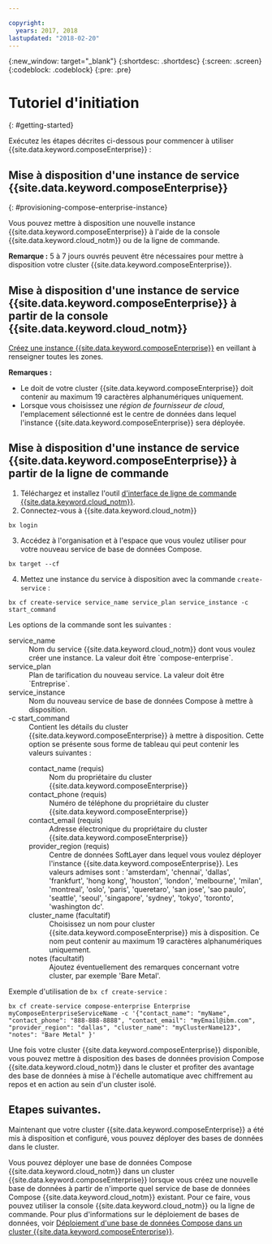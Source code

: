 ```yaml
---

copyright:
  years: 2017, 2018
lastupdated: "2018-02-20"
---
```


{:new_window: target="_blank"}
{:shortdesc: .shortdesc}
{:screen: .screen}
{:codeblock: .codeblock}
{:pre: .pre}

# Tutoriel d'initiation
{: #getting-started}

Exécutez les étapes décrites ci-dessous pour commencer à utiliser {{site.data.keyword.composeEnterprise}} :

## Mise à disposition d'une instance de service {{site.data.keyword.composeEnterprise}}
{: #provisioning-compose-enterprise-instance}

Vous pouvez mettre à disposition une nouvelle instance {{site.data.keyword.composeEnterprise}} à l'aide de la console {{site.data.keyword.cloud_notm}} ou de la ligne de commande.

**Remarque :** 5 à 7 jours ouvrés peuvent être nécessaires pour mettre à disposition votre cluster {{site.data.keyword.composeEnterprise}}.

## Mise à disposition d'une instance de service {{site.data.keyword.composeEnterprise}} à partir de la console {{site.data.keyword.cloud_notm}}

[Créez une instance {{site.data.keyword.composeEnterprise}}](https://console.{DomainName}/catalog/services/compose-enterprise/) en veillant à renseigner toutes les zones.

**Remarques :**
- Le doit de votre cluster {{site.data.keyword.composeEnterprise}} doit contenir au maximum 19 caractères alphanumériques uniquement.
- Lorsque vous choisissez une *région de fournisseur de cloud*, l'emplacement sélectionné est le centre de données dans lequel l'instance {{site.data.keyword.composeEnterprise}} sera déployée.


## Mise à disposition d'une instance de service {{site.data.keyword.composeEnterprise}} à partir de la ligne de commande

1. Téléchargez et installez l'outil [d'interface de ligne de commande {{site.data.keyword.cloud_notm}}](https://console.{DomainName}/docs/cli/reference/bluemix_cli/download_cli.html).
2. Connectez-vous à {{site.data.keyword.cloud_notm}}

  ```
  bx login
  ```

3. Accédez à l'organisation et à l'espace que vous voulez utiliser pour votre nouveau service de base de données Compose.

  ```
  bx target --cf
  ```

4. Mettez une instance du service à disposition avec la commande `create-service` :

  ```
  bx cf create-service service_name service_plan service_instance -c start_command
  ```

  Les options de la commande sont les suivantes :

  <dl>
    <dt>service_name</dt>
    <dd>
    Nom du service {{site.data.keyword.cloud_notm}} dont vous voulez créer une instance. La valeur doit être `compose-enterprise`.
    </dd>
    <dt>service_plan</dt>
    <dd>
    Plan de tarification du nouveau service. La valeur doit être `Entreprise`.
    </dd>
    <dt>service_instance</dt>
    <dd>
    Nom du nouveau service de base de données Compose à mettre à disposition.
    </dd>
    <dt>-c start_command</dt>
    <dd>
    Contient les détails du cluster {{site.data.keyword.composeEnterprise}} à mettre à disposition. Cette option se présente sous forme de tableau qui peut contenir les valeurs suivantes :
      <dl>
        <dt>contact_name (requis)</dt>
        <dd>
        Nom du propriétaire du cluster {{site.data.keyword.composeEnterprise}}
        </dd>
        <dt>contact_phone (requis)</dt>
        <dd>
        Numéro de téléphone du propriétaire du cluster {{site.data.keyword.composeEnterprise}}
        </dd>
        <dt>contact_email (requis)</dt>
        <dd>
        Adresse électronique du propriétaire du cluster {{site.data.keyword.composeEnterprise}}
        </dd>
        <dt>provider_region (requis)</dt>
        <dd>
        Centre de données SoftLayer dans lequel vous voulez déployer l'instance {{site.data.keyword.composeEnterprise}}. Les valeurs admises sont : 'amsterdam', 'chennai', 'dallas', 'frankfurt', 'hong kong', 'houston', 'london', 'melbourne', 'milan', 'montreal', 'oslo', 'paris', 'queretaro', 'san jose', 'sao paulo', 'seattle', 'seoul', 'singapore', 'sydney', 'tokyo', 'toronto', 'washington dc'.
        </dd>
        <dt>cluster_name (facultatif)</dt>
        <dd>
        Choisissez un nom pour cluster {{site.data.keyword.composeEnterprise}} mis à disposition. Ce nom peut contenir au maximum 19 caractères alphanumériques uniquement.
        </dd>
        <dt>notes (facultatif)</dt>
        <dd>
        Ajoutez éventuellement des remarques concernant votre cluster, par exemple 'Bare Metal'.
        </dd>
      </dl>
    </dd>
  </dl>

Exemple d'utilisation de `bx cf create-service` :

```
bx cf create-service compose-enterprise Enterprise myComposeEnterpriseServiceName -c '{"contact_name": "myName", "contact_phone": "888-888-8888", "contact_email": "myEmail@ibm.com", "provider_region": "dallas", "cluster_name": "myClusterName123", "notes": "Bare Metal" }'
```

Une fois votre cluster {{site.data.keyword.composeEnterprise}} disponible, vous pouvez mettre à disposition des bases de données provision Compose {{site.data.keyword.cloud_notm}} dans le cluster et profiter des avantage des base de données à mise à l'échelle automatique avec chiffrement au repos et en action au sein d'un cluster isolé.

## Etapes suivantes.

Maintenant que votre cluster {{site.data.keyword.composeEnterprise}} a été mis à disposition et configuré, vous pouvez déployer des bases de données dans le cluster.

Vous pouvez déployer une base de données Compose {{site.data.keyword.cloud_notm}} dans un cluster {{site.data.keyword.composeEnterprise}} lorsque vous créez une nouvelle base de données à partir de n'importe quel service de base de données Compose {{site.data.keyword.cloud_notm}} existant. Pour ce faire, vous pouvez utiliser la console {{site.data.keyword.cloud_notm}} ou la ligne de commande. Pour plus d'informations sur le déploiement de bases de données, voir [Déploiement d'une base de données Compose dans un cluster {{site.data.keyword.composeEnterprise}}](./deploying.html).






